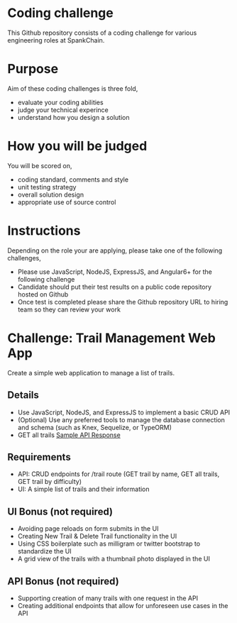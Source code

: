 # Coding challenge
This Github repository consists of a coding challenge for various engineering roles at SpankChain.

# Purpose
Aim of these coding challenges is three fold,

- evaluate your coding abilities
- judge your technical experince
- understand how you design a solution

# How you will be judged
You will be scored on,

- coding standard, comments and style
- unit testing strategy
- overall solution design
- appropriate use of source control

# Instructions
Depending on the role your are applying, please take one of the following challenges,

- Please use JavaScript, NodeJS, ExpressJS, and Angular6+ for the following challenge
- Candidate should put their test results on a public code repository hosted on Github
- Once test is completed please share the Github repository URL to hiring team so they can review your work

# Challenge: Trail Management Web App

Create a simple web application to manage a list of trails.

## Details

- Use JavaScript, NodeJS, and ExpressJS to implement a basic CRUD API
- (Optional) Use any preferred tools to manage the database connection and schema (such as Knex, Sequelize, or TypeORM)
- GET all trails [Sample API Response](https://gist.githubusercontent.com/pdubs/6df6ad3b3bb5640875fab5234dacdb30/raw/dc1d26bce383aad4f8570a9d2c812e9e085ce34a/data.js)

## Requirements

- API: CRUD endpoints for /trail route (GET trail by name, GET all trails, GET trail by difficulty)
- UI: A simple list of trails and their information

## UI Bonus (not required)

- Avoiding page reloads on form submits in the UI
- Creating New Trail & Delete Trail functionality in the UI
- Using CSS boilerplate such as milligram or twitter bootstrap to standardize the UI
- A grid view of the trails with a thumbnail photo displayed in the UI

## API Bonus (not required)

- Supporting creation of many trails with one request in the API
- Creating additional endpoints that allow for unforeseen use cases in the API
